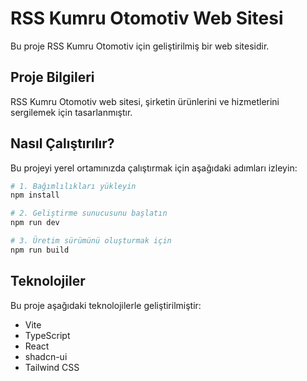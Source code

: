 
# RSS Kumru Otomotiv Web Sitesi

Bu proje RSS Kumru Otomotiv için geliştirilmiş bir web sitesidir.

## Proje Bilgileri

RSS Kumru Otomotiv web sitesi, şirketin ürünlerini ve hizmetlerini sergilemek için tasarlanmıştır.

## Nasıl Çalıştırılır?

Bu projeyi yerel ortamınızda çalıştırmak için aşağıdaki adımları izleyin:

```sh
# 1. Bağımlılıkları yükleyin
npm install

# 2. Geliştirme sunucusunu başlatın
npm run dev

# 3. Üretim sürümünü oluşturmak için
npm run build
```

## Teknolojiler

Bu proje aşağıdaki teknolojilerle geliştirilmiştir:

- Vite
- TypeScript
- React
- shadcn-ui
- Tailwind CSS
